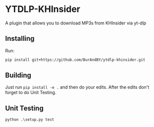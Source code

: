 # YTDLP-KHInsider
A plugin that allows you to download MP3s from KHInsider via yt-dlp

## Installing
Run: <!-- wow, I really need a good readme --> <br>
```sh
pip install git+https://github.com/BurAndBY/ytdlp-khinsider.git
```

## Building
Just run `pip install -e .` and then do your edits.
After the edits don't forget to do Unit Testing.

## Unit Testing
`python .\setup.py test`
